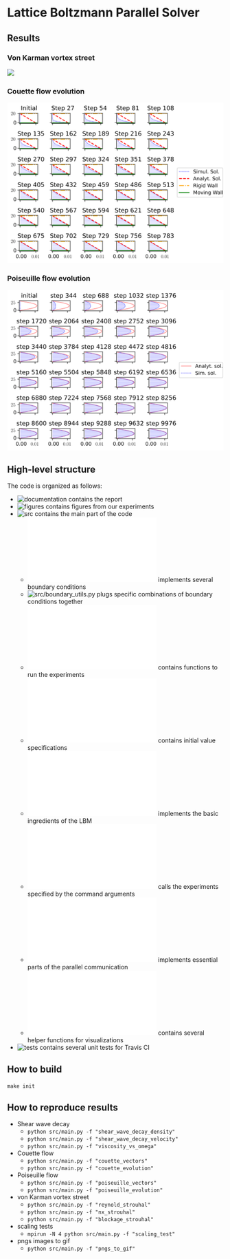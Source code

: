 # Lattice Boltzmann Parallel Solver

## Results

### Von Karman vortex street
<img src="https://raw.githubusercontent.com/infomon/lattice_boltzmann_parallel_solver/master/figures/von_karman_vortex_shedding/png_to_gif.gif" />

### Couette flow evolution
![Couette flow](figures/couette_flow/vel_vectors_evolution.svg)

### Poiseuille flow evolution
![Poiseuille flow](figures/poiseuille_flow/vel_vectors_evolution.svg)

## High-level structure
The code is organized as follows:
- ![documentation](documentation) contains the report
- ![figures](figures) contains figures from our experiments
- ![src](src) contains the main part of the code
  - ![src/boundary_conditions.py](src/boundary_conditions.py) implements several boundary conditions
  - ![src/boundary_utils.py](src/boundary_utils) plugs specific combinations of boundary conditions together
  - ![src/experiments.py](src/experiments.py) contains functions to run the experiments
  - ![src/initial_values.py](src/initial_values.py) contains initial value specifications
  - ![src/lattice_boltzmann_method.py](src/lattice_boltzmann_method.py) implements the basic ingredients of the LBM
  - ![src/main.py](src/main.py) calls the experiments specified by the command arguments
  - ![src/parallelization_utils.py](src/parallelization_utils.py) implements essential parts of the parallel communication
  - ![src/visualizations_utils.py](src/visualizations_utils.py) contains several helper functions for visualizations
- ![tests](tests) contains several unit tests for Travis CI

## How to build
`make init`

## How to reproduce results
- Shear wave decay
  - `python src/main.py -f "shear_wave_decay_density"`
  - `python src/main.py -f "shear_wave_decay_velocity"`
  - `python src/main.py -f "viscosity_vs_omega"`
- Couette flow
  - `python src/main.py -f "couette_vectors"`
  - `python src/main.py -f "couette_evolution"`
- Poiseuille flow
  - `python src/main.py -f "poiseuille_vectors"`
  - `python src/main.py -f "poiseuille_evolution"`
- von Karman vortex street
  - `python src/main.py -f "reynold_strouhal"`
  - `python src/main.py -f "nx_strouhal"`
  - `python src/main.py -f "blockage_strouhal"`
- scaling tests
  - `mpirun -N 4 python src/main.py -f "scaling_test"`
- pngs images to gif
  - `python src/main.py -f "pngs_to_gif"`
